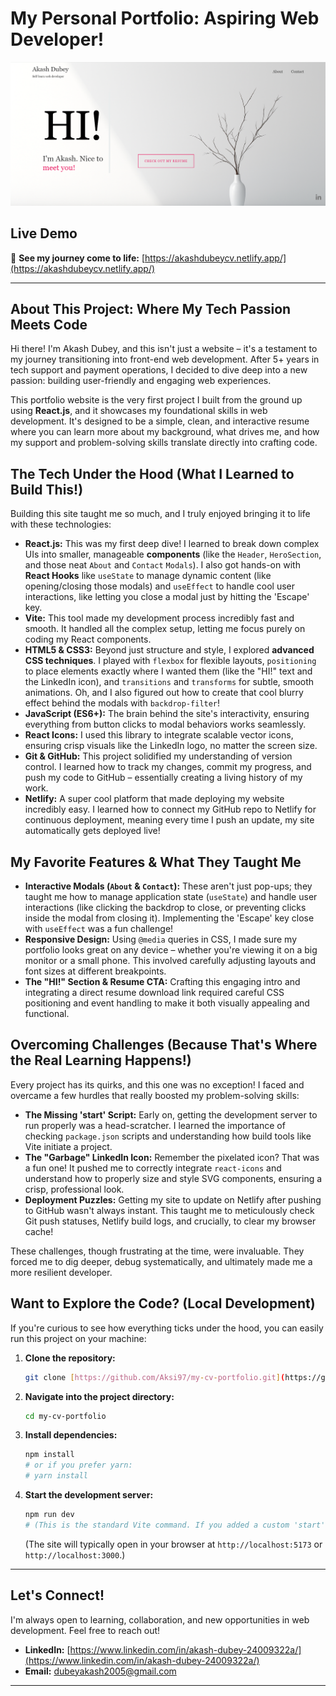 # My Personal Portfolio: Aspiring Web Developer!

![Project Screenshot](https://raw.githubusercontent.com/Aksi97/my-cv-portfolio/main/public/Website.png)

## Live Demo

🚀 **See my journey come to life:** [https://akashdubeycv.netlify.app/](https://akashdubeycv.netlify.app/)

---

## About This Project: Where My Tech Passion Meets Code

Hi there! I'm Akash Dubey, and this isn't just a website – it's a testament to my journey transitioning into front-end web development. After 5+ years in tech support and payment operations, I decided to dive deep into a new passion: building user-friendly and engaging web experiences.

This portfolio website is the very first project I built from the ground up using **React.js**, and it showcases my foundational skills in web development. It's designed to be a simple, clean, and interactive resume where you can learn more about my background, what drives me, and how my support and problem-solving skills translate directly into crafting code.

## The Tech Under the Hood (What I Learned to Build This!)

Building this site taught me so much, and I truly enjoyed bringing it to life with these technologies:

- **React.js:** This was my first deep dive! I learned to break down complex UIs into smaller, manageable **components** (like the `Header`, `HeroSection`, and those neat `About` and `Contact` `Modals`). I also got hands-on with **React Hooks** like `useState` to manage dynamic content (like opening/closing those modals) and `useEffect` to handle cool user interactions, like letting you close a modal just by hitting the 'Escape' key.
- **Vite:** This tool made my development process incredibly fast and smooth. It handled all the complex setup, letting me focus purely on coding my React components.
- **HTML5 & CSS3:** Beyond just structure and style, I explored **advanced CSS techniques**. I played with `flexbox` for flexible layouts, `positioning` to place elements exactly where I wanted them (like the "HI!" text and the LinkedIn icon), and `transitions` and `transforms` for subtle, smooth animations. Oh, and I also figured out how to create that cool blurry effect behind the modals with `backdrop-filter`!
- **JavaScript (ES6+):** The brain behind the site's interactivity, ensuring everything from button clicks to modal behaviors works seamlessly.
- **React Icons:** I used this library to integrate scalable vector icons, ensuring crisp visuals like the LinkedIn logo, no matter the screen size.
- **Git & GitHub:** This project solidified my understanding of version control. I learned how to track my changes, commit my progress, and push my code to GitHub – essentially creating a living history of my work.
- **Netlify:** A super cool platform that made deploying my website incredibly easy. I learned how to connect my GitHub repo to Netlify for continuous deployment, meaning every time I push an update, my site automatically gets deployed live!

## My Favorite Features & What They Taught Me

- **Interactive Modals (`About` & `Contact`):** These aren't just pop-ups; they taught me how to manage application state (`useState`) and handle user interactions (like clicking the backdrop to close, or preventing clicks inside the modal from closing it). Implementing the 'Escape' key close with `useEffect` was a fun challenge!
- **Responsive Design:** Using `@media` queries in CSS, I made sure my portfolio looks great on any device – whether you're viewing it on a big monitor or a small phone. This involved carefully adjusting layouts and font sizes at different breakpoints.
- **The "HI!" Section & Resume CTA:** Crafting this engaging intro and integrating a direct resume download link required careful CSS positioning and event handling to make it both visually appealing and functional.

## Overcoming Challenges (Because That's Where the Real Learning Happens!)

Every project has its quirks, and this one was no exception! I faced and overcame a few hurdles that really boosted my problem-solving skills:

- **The Missing 'start' Script:** Early on, getting the development server to run properly was a head-scratcher. I learned the importance of checking `package.json` scripts and understanding how build tools like Vite initiate a project.
- **The "Garbage" LinkedIn Icon:** Remember the pixelated icon? That was a fun one! It pushed me to correctly integrate `react-icons` and understand how to properly size and style SVG components, ensuring a crisp, professional look.
- **Deployment Puzzles:** Getting my site to update on Netlify after pushing to GitHub wasn't always instant. This taught me to meticulously check Git push statuses, Netlify build logs, and crucially, to clear my browser cache!

These challenges, though frustrating at the time, were invaluable. They forced me to dig deeper, debug systematically, and ultimately made me a more resilient developer.

## Want to Explore the Code? (Local Development)

If you're curious to see how everything ticks under the hood, you can easily run this project on your machine:

1.  **Clone the repository:**
    ```bash
    git clone [https://github.com/Aksi97/my-cv-portfolio.git](https://github.com/Aksi97/my-cv-portfolio.git)
    ```
2.  **Navigate into the project directory:**
    ```bash
    cd my-cv-portfolio
    ```
3.  **Install dependencies:**
    ```bash
    npm install
    # or if you prefer yarn:
    # yarn install
    ```
4.  **Start the development server:**
    ```bash
    npm run dev
    # (This is the standard Vite command. If you added a custom 'start' script for Vite, you might use 'npm start'.)
    ```
    (The site will typically open in your browser at `http://localhost:5173` or `http://localhost:3000`.)

---

## Let's Connect!

I'm always open to learning, collaboration, and new opportunities in web development. Feel free to reach out!

- **LinkedIn:** [https://www.linkedin.com/in/akash-dubey-24009322a/](https://www.linkedin.com/in/akash-dubey-24009322a/)
- **Email:** [dubeyakash2005@gmail.com](mailto:dubeyakash2005@gmail.com)

---
